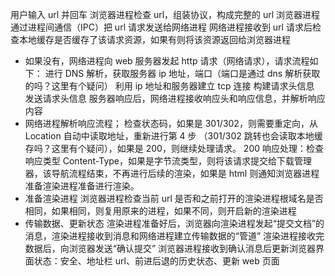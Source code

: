 用户输入 url 并回车
浏览器进程检查 url，组装协议，构成完整的 url
浏览器进程通过进程间通信（IPC）把 url 请求发送给网络进程
网络进程接收到 url 请求后检查本地缓存是否缓存了该请求资源，如果有则将该资源返回给浏览器进程

-   如果没有，网络进程向 web 服务器发起 http 请求（网络请求），请求流程如下：
    进行 DNS 解析，获取服务器 ip 地址，端口（端口是通过 dns 解析获取的吗？这里有个疑问）
    利用 ip 地址和服务器建立 tcp 连接
    构建请求头信息
    发送请求头信息
    服务器响应后，网络进程接收响应头和响应信息，并解析响应内容
-   网络进程解析响应流程；
    检查状态码，如果是 301/302，则需要重定向，从 Location 自动中读取地址，重新进行第 4 步 （301/302 跳转也会读取本地缓存吗？这里有个疑问），如果是 200，则继续处理请求。
    200 响应处理：检查响应类型 Content-Type，如果是字节流类型，则将该请求提交给下载管理器，该导航流程结束，不再进行后续的渲染，如果是 html 则通知浏览器进程准备渲染进程准备进行渲染。
-   准备渲染进程
    浏览器进程检查当前 url 是否和之前打开的渲染进程根域名是否相同，如果相同，则复用原来的进程，如果不同，则开启新的渲染进程
-   传输数据、更新状态
    渲染进程准备好后，浏览器向渲染进程发起“提交文档”的消息，渲染进程接收到消息和网络进程建立传输数据的“管道”
    渲染进程接收完数据后，向浏览器发送“确认提交”
    浏览器进程接收到确认消息后更新浏览器界面状态：安全、地址栏 url、前进后退的历史状态、更新 web 页面
